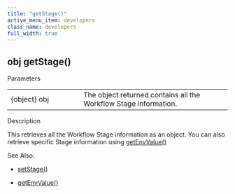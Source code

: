 ```yaml
---
title: "getStage()"
active_menu_item: developers
class_name: developers
full_width: true
---
```



## obj getStage()

Parameters

<table>
<tr>
<td width="228">
{object} obj

</td>
<td width="9">
</td>
<td width="643">
The object returned contains all the Workflow Stage information.

</td>
</tr>
</table>

Description

This retrieves all the Workflow Stage information as an object. You can also retrieve specific Stage information using [getEnvValue()](../app-functions/getenvvalue)

See Also:

 - [setStage()](setstage)

 - [getEnvValue()](../app-functions/getenvvalue)

